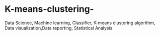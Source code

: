 # K-means-clustering-
Data Science, Machine learning, Classifier, K-means clustering algorithm, Data visualization,Data reporting, Statistical Analysis
